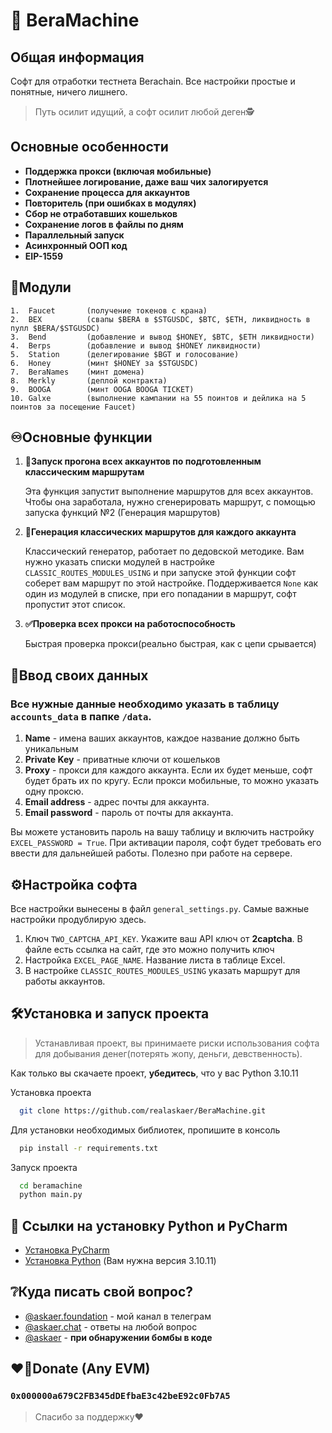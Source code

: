 ﻿
# 🐻 BeraMachine

## Общая информация

Софт для отработки тестнета Berachain. Все настройки простые и понятные, ничего лишнего.
> Путь осилит идущий, а софт осилит любой деген🕵️

## Основные особенности 

* **Поддержка прокси (включая мобильные)**
* **Плотнейшее логирование, даже ваш чих залогируется**
* **Сохранение процесса для аккаунтов**
* **Повторитель (при ошибках в модулях)**
* **Сбор не отработавших кошельков**
* **Сохранение логов в файлы по дням**
* **Параллельный запуск**
* **Асинхронный ООП код**
* **EIP-1559**

## 🧩Модули

    1.  Faucet       (получение токенов с крана)                                       
    2.  BEX          (свапы $BERA в $STGUSDC, $BTC, $ETH, ликвидность в пулл $BERA/$STGUSDC)
    3.  Bend         (добавление и вывод $HONEY, $BTC, $ETH ликвидности)
    4.  Berps        (добавление и вывод $HONEY ликвидности)
    5.  Station      (делегирование $BGT и голосование)
    6.  Honey        (минт $HONEY за $STGUSDC)    
    7.  BeraNames    (минт домена)    
    8.  Merkly       (деплой контракта)    
    9.  BOOGA        (минт OOGA BOOGA TICKET)    
    10. Galxe        (выполнение кампании на 55 поинтов и дейлика на 5 поинтов за посещение Faucet)

## ♾️Основные функции

1.  **🚀Запуск прогона всех аккаунтов по подготовленным классическим маршрутам**

    Эта функция запустит выполнение маршрутов для всех аккаунтов. Чтобы она заработала, нужно сгенерировать маршрут, с помощью запуска функций №2 (Генерация маршрутов) 

2.  **📄Генерация классических маршрутов для каждого аккаунта**

    Классический генератор, работает по дедовской методике. Вам нужно указать списки модулей в настройке `CLASSIC_ROUTES_MODULES_USING` и при запуске этой функции софт соберет вам маршрут по этой настройке. Поддерживается 
    `None` как один из модулей в списке, при его попадании в маршрут, софт пропустит этот список.

3. **✅Проверка всех прокси на работоспособность**

    Быстрая проверка прокси(реально быстрая, как с цепи срывается)

## 📄Ввод своих данных

### Все нужные данные необходимо указать в таблицу `accounts_data` в папке `/data`. 
   1. **Name** - имена ваших аккаунтов, каждое название должно быть уникальным
   2. **Private Key** - приватные ключи от кошельков
   3. **Proxy** - прокси для каждого аккаунта. Если их будет меньше, софт будет брать их по кругу. Если прокси мобильные, то можно указать одну проксю.
   4. **Email address** - адрес почты для аккаунта.
   5. **Email password** - пароль от почты для аккаунта.

Вы можете установить пароль на вашу таблицу и включить настройку `EXCEL_PASSWORD = True`. При активации пароля, софт будет требовать его ввести для дальнейшей работы. Полезно при работе на сервере.

## ⚙️Настройка софта

Все настройки вынесены в файл `general_settings.py`.
Самые важные настройки продублирую здесь. 

1. Ключ `TWO_CAPTCHA_API_KEY`. Укажите ваш API ключ от **2captcha**. В файле есть ссылка на сайт, где это можно получить ключ
2. Настройка `EXCEL_PAGE_NAME`. Название листа в таблице Excel. 
3. В настройке `CLASSIC_ROUTES_MODULES_USING` указать маршрут для работы аккаунтов. 

## 🛠️Установка и запуск проекта

> Устанавливая проект, вы принимаете риски использования софта для добывания денег(потерять жопу, деньги, девственность).

Как только вы скачаете проект, **убедитесь**, что у вас Python 3.10.11

Установка проекта

```bash
  git clone https://github.com/realaskaer/BeraMachine.git
```

Для установки необходимых библиотек, пропишите в консоль

```bash
  pip install -r requirements.txt
```

Запуск проекта

```bash
  cd beramachine
  python main.py
```

## 🔗 Ссылки на установку Python и PyCharm

 - [Установка PyCharm](https://www.jetbrains.com/pycharm/download/?section=windows)
 - [Установка Python](https://www.python.org/downloads/windows/) (Вам нужна версия 3.10.11)

## ❔Куда писать свой вопрос?

- [@askaer.foundation](https://t.me/askaer) - мой канал в телеграм  
- [@askaer.chat](https://t.me/askaerchat) - ответы на любой вопрос
- [@askaer](https://t.me/realaskaer) - **при обнаружении бомбы в коде**  

## ❤️‍🔥Donate (Any EVM)

### `0x000000a679C2FB345dDEfbaE3c42beE92c0Fb7A5`
> Спасибо за поддержку❤️
